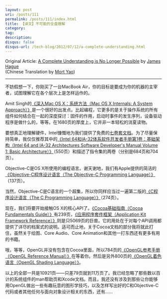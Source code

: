 ```yaml
---
layout: post
uri: /posts/111
permalink: /posts/111/index.html
title: 【译文】不可能的全盘理解
category:
tag:
description: 
disqus: false
disqus-url: /tech-blog/2012/07/12/a-complete-understanding.html
---
```

Original Article: [A Complete Understanding is No Longer Possible](http://prog21.dadgum.com/129.html)
by [James Hague](http://prog21.dadgum.com/)  
(Chinese Translation by [Mort Yao](http://www.soimort.org/))

***

不妨假想一下，你刚买了一台MacBook Air，你的目标是要成为你的机器的主宰者，试图理解它在各个层次上是怎样运作的。

Amit Singh的[《深入Mac OS X：系统方法（Mac OS X Internals: A System Approach）》](http://www.amazon.com/Mac-OS-Internals-Systems-Approach/dp/0321278542)是一个很好的出发点。比起编程，它更多的是关于操作系统的所有组件如何结合在一起的深度探讨：固件的作用，启动时事件的发生序列，设备驱动程序是做什么的，等等。在1680页的厚度上，它并非一本轻松的消夏读物。

要想真正地理解硬件，Intel慷慨地为我们提供了免费的[七卷套文档](http://www.intel.com/content/www/us/en/processors/architectures-software-developer-manuals.html/)。为了尽量保持简单，我仅仅推荐其中的[《Intel 64和IA-32体系软件开发者手册第1卷：基础架构（Intel 64 and IA-32 Architectures Software Developer's Manual Volume 1: Basic Architecture）》](http://www.intel.com/content/www/us/en/architecture-and-technology/64-ia-32-architectures-software-developer-vol-1-manual.html)（550页）和描述了指令集的两卷（分别是684页和704页）。

Objective-C是OS X所使用的编程语言。谢天谢地，我们有Apple提供的简洁的[《Objective-C程序设计语言（The Objective-C Programming Language）》](http://developer.apple.com/library/mac/documentation/Cocoa/Conceptual/ObjectiveC/ObjC.pdf)（137页）。

当然，Objective-C是C语言的一个超集，所以你同样应当过一遍第二版的[《C程序设计语言（The C Programming Language）》](http://www.amazon.com/C-Programming-Language-2nd-Ed/dp/0131103709)（274页）。

现在，我们将要开始接触OS X的核心API了。[《Cocoa基础指南（Cocoa Fundamentals Guide）》](https://developer.apple.com/library/mac/documentation/Cocoa/Conceptual/CocoaFundamentals/CocoaFundamentals.pdf)有239页，[《应用程序套件框架（Application Kit Framework Reference）》](https://developer.apple.com/library/mac/documentation/Cocoa/Reference/ApplicationKit/ObjC_classic/AppKitObjC.pdf)则是只5069页的巨兽。它的用处在于对每个API调用都提供了详尽的档案式的说明。适可而止地，关于Cocoa文档的部分我将就此打住，虽然关于绘图、Core Audio、Core Animation和其他一打东西还有更多有用的书籍。

哦，等等，OpenGL并没有包含在Cocoa里面，所以784页的[《OpenGL参考手册（OpenGL Reference Manual）》](http://www.amazon.com/OpenGL-Reference-Manual-Official-Document/dp/032117383X)在等着你。然后是另外800页的[《OpenGL着色语言（OpenGL Shading Language）》](http://www.amazon.com/OpenGL-Shading-Language-Randi-Rost/dp/0321637631)。

以上的全部一共是10921页——只差79页就到11万页了。我已经忽略了那些数以百计的系统组件的man帮助页和Xcode文档。而且，我还没有涉及到那些让你能够用OpenGL做出一些有趣玩意的图形学技巧，以及怎样写出好的C和Objective-C代码或者其他任何与面向对象设计相关的东西，还有……

